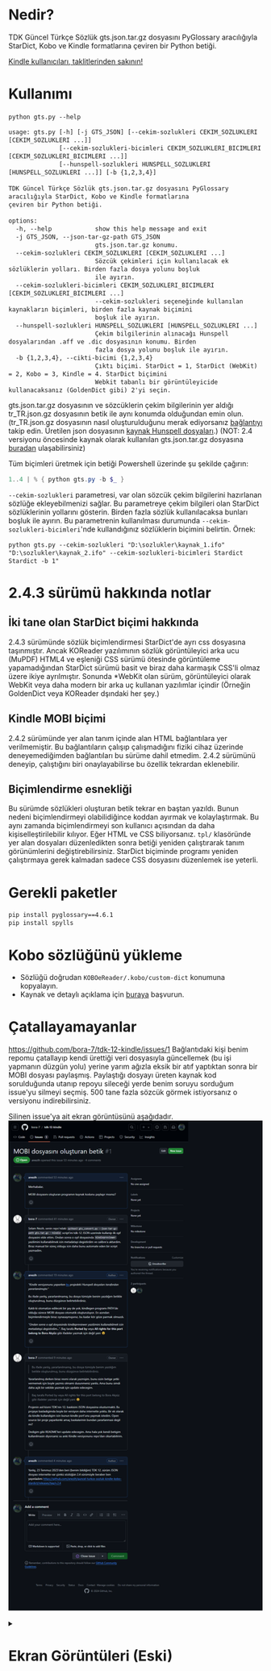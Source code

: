 # Nedir?
TDK Güncel Türkçe Sözlük gts.json.tar.gz dosyasını PyGlossary aracılığıyla StarDict, Kobo ve Kindle formatlarına çeviren bir Python betiği.

[Kindle kullanıcıları, taklitlerinden sakının!](#çatallayamayanlar)

# Kullanımı
`python gts.py --help`
```
usage: gts.py [-h] [-j GTS_JSON] [--cekim-sozlukleri CEKIM_SOZLUKLERI [CEKIM_SOZLUKLERI ...]]
              [--cekim-sozlukleri-bicimleri CEKIM_SOZLUKLERI_BICIMLERI [CEKIM_SOZLUKLERI_BICIMLERI ...]]
              [--hunspell-sozlukleri HUNSPELL_SOZLUKLERI [HUNSPELL_SOZLUKLERI ...]] [-b {1,2,3,4}]

TDK Güncel Türkçe Sözlük gts.json.tar.gz dosyasını PyGlossary aracılığıyla StarDict, Kobo ve Kindle formatlarına
çeviren bir Python betiği.

options:
  -h, --help            show this help message and exit
  -j GTS_JSON, --json-tar-gz-path GTS_JSON
                        gts.json.tar.gz konumu.
  --cekim-sozlukleri CEKIM_SOZLUKLERI [CEKIM_SOZLUKLERI ...]
                        Sözcük çekimleri için kullanılacak ek sözlüklerin yolları. Birden fazla dosya yolunu boşluk
                        ile ayırın.
  --cekim-sozlukleri-bicimleri CEKIM_SOZLUKLERI_BICIMLERI [CEKIM_SOZLUKLERI_BICIMLERI ...]
                        --cekim-sozlukleri seçeneğinde kullanılan kaynakların biçimleri, birden fazla kaynak biçimini
                        boşluk ile ayırın.
  --hunspell-sozlukleri HUNSPELL_SOZLUKLERI [HUNSPELL_SOZLUKLERI ...]
                        Çekim bilgilerinin alınacağı Hunspell dosyalarından .aff ve .dic dosyasının konumu. Birden
                        fazla dosya yolunu boşluk ile ayırın.
  -b {1,2,3,4}, --cikti-bicimi {1,2,3,4}
                        Çıktı biçimi. StarDict = 1, StarDict (WebKit) = 2, Kobo = 3, Kindle = 4. StarDict biçimini
                        Webkit tabanlı bir görüntüleyicide kullanacaksanız (GoldenDict gibi) 2'yi seçin.
```
gts.json.tar.gz dosyasının ve sözcüklerin çekim bilgilerinin yer aldığı tr_TR.json.gz dosyasının betik ile aynı konumda olduğundan emin olun. (tr_TR.json.gz dosyasının nasıl oluşturulduğunu merak ediyorsanız [bağlantıyı](https://github.com/anezih/HunspellWordForms) takip edin. Üretilen json dosyasının [kaynak Hunspell dosyaları](https://github.com/titoBouzout/Dictionaries/blob/master/Turkish.txt).) (NOT: 2.4 versiyonu öncesinde kaynak olarak kullanılan gts.json.tar.gz dosyasına [buradan](https://github.com/ogun/guncel-turkce-sozluk) ulaşabilirsiniz)

Tüm biçimleri üretmek için betiği Powershell üzerinde şu şekilde çağırın:

```powershell
1..4 | % { python gts.py -b $_ }
```

`--cekim-sozlukleri` parametresi, var olan sözcük çekim bilgilerini hazırlanan sözlüğe ekleyebilmenizi sağlar. Bu parametreye çekim bilgileri olan StarDict sözlüklerinin yollarını gösterin. Birden fazla sözlük kullanılacaksa bunları boşluk ile ayırın. Bu parametrenin kullanılması durumunda `--cekim-sozlukleri-bicimleri`'nde kullandığınız sözlüklerin biçimini belirtin. Örnek:
```
python gts.py --cekim-sozlukleri "D:\sozlukler\kaynak_1.ifo" "D:\sozlukler\kaynak_2.ifo" --cekim-sozlukleri-bicimleri Stardict Stardict -b 1"
```

# 2.4.3 sürümü hakkında notlar
## İki tane olan StarDict biçimi hakkında<br>
2.4.3 sürümünde sözlük biçimlendirmesi StarDict'de ayrı css dosyasına taşınmıştır. Ancak KOReader yazılımının sözlük görüntüleyici arka ucu (MuPDF) HTML4 ve eşleniği CSS sürümü ötesinde görüntüleme yapamadığından StarDict sürümü basit ve biraz daha karmaşık CSS'li olmaz üzere ikiye ayrılmıştır. Sonunda *WebKit olan sürüm, görüntüleyici olarak WebKit veya daha modern bir arka uç kullanan yazılımlar içindir (Örneğin GoldenDict veya KOReader dşındaki her şey.)

## Kindle MOBI biçimi
2.4.2 sürümünde yer alan tanım içinde alan HTML bağlantılara yer verilmemiştir. Bu bağlantıların çalışıp çalışmadığını fiziki cihaz üzerinde deneyemediğimden bağlantıları bu sürüme dahil etmedim. 2.4.2 sürümünü deneyip, çalıştığını biri onaylayabilirse bu özellik tekrardan eklenebilir.

## Biçimlendirme esnekliği
Bu sürümde sözlükleri oluşturan betik tekrar en baştan yazıldı. Bunun nedeni biçimlendirmeyi olabilidiğince koddan ayırmak ve kolaylaştırmak. Bu aynı zamanda biçimlendirmeyi son kullanıcı açısından da daha kişiselleştirilebilir kılıyor. Eğer HTML ve CSS biliyorsanız. `tpl/` klasöründe yer alan dosyaları düzenledikten sonra betiği yeniden çalıştırarak tanım görünümlerini değiştirebilirsiniz. StarDict biçiminde programı yeniden çalıştırmaya gerek kalmadan sadece CSS dosyasını düzenlemek ise yeterli.

# Gerekli paketler
```
pip install pyglossary==4.6.1
pip install spylls
```
# Kobo sözlüğünü yükleme
* Sözlüğü doğrudan `KOBOeReader/.kobo/custom-dict` konumuna kopyalayın.
* Kaynak ve detaylı açıklama için [buraya](https://pgaskin.net/dictutil/dicthtml/install.html) başvurun.

# Çatallayamayanlar
https://github.com/bora-7/tdk-12-kindle/issues/1
Bağlantıdaki kişi benim repomu çatallayıp kendi ürettiği veri dosyasıyla güncellemek (bu işi yapmanın düzgün yolu) yerine yarım ağızla eksik bir atıf yaptıktan sonra bir MOBI dosyası paylaşmış. Paylaştığı dosyayı üreten kaynak kod sorulduğunda utanıp repoyu sileceği yerde benim soruyu sorduğum issue'yu silmeyi seçmiş. 500 tane fazla sözcük görmek istiyorsanız o versiyonu indirebilirsiniz.

Silinen issue'ya ait ekran görüntüsünü aşağıdadır.
![](img/github.com_bora-7_tdk-12-kindle_issues_1.png)

<details>
<summary><h1>Ekran Görüntüleri (Eski)</h1></summary>
<h2>V1</h2>

|                                                          |                                                           |
|:--------------------------------------------------------:|:---------------------------------------------------------:|
|<img src="img/Reader_2022-01-11_203535.png" width="300px">|<img src="img/Reader_2022-01-12_010753.png" width="300px"> |
|KOReader üzerinde Stardict/1                              |KOReader üzerinde Stardict/2                               |
|<img src="img/screen_shot-25906.gif" width="300px">       |<img src="img/screen_shot-25907.gif" width="300px">        |
|Kindle 4 sözlük ön izleme penceresi                       |Kindle 4 sözlük detaylı görünüm                            |
|<img src="img/screen_shot-25904.gif" width="300px">       |                                                           |
|Kindle 4 yüklü Türkçe sözlükler listesi                   |                                                           |

<h2>V2</h2>

**Çekimlenmiş sözcük aransa dahi kök sözcük görüntüleniyor.**

|                                             |                                                   |
|:-------------------------------------------:|:-------------------------------------------------:|
|<img src="img/v2/yapit_v2.png" width="300px">|<img src="img/v2/kobo_yapit_v2.png" width="300px"> |
|V2 - KOReader üzerinde Stardict              |V2 - Kobo                                          |

<h2>V2.1 - Girdilerin Eksik Tanımları Eklendi, Kindle için MOBI dosyası üretildi</h2>

|                                                                  |                                                                              |
|:----------------------------------------------------------------:|:----------------------------------------------------------------------------:|
|<img src="img/v2_1/v2_Reader_2022-03-21_221439.png" width="300px">|<img src="img/v2_1/v2_page1_FileManager_2022-03-21_232914.png" width="300px"> |
|**V2 - Eksik tanımlı bir girdi**                                  |**V2.1 - Girdinin eksik tanımları eklendi/1**                                 |
|<img src="img/v2_1/v2_page2_FileManager_2022-03-21_232924.png" width="300px">|<img src="img/v2_1/v2_page3_FileManager_2022-03-21_232929.png" width="300px">|
|**V2.1 - Girdinin eksik tanımları eklendi/2**                     |**V2.1 - Girdinin eksik tanımları eklendi/3**                                 |
|<img src="img/v2_1/screen_shot-20980.gif" width="300px">|<img src="img/v2_1/screen_shot-20981.gif" width="300px">|
|**V2.1 PyGlossary aracılığıyla Kindle için derlendi,<br/> çekimlenmiş sözcüklerde sonuç dönüyor**| **Kindle üzerinde tanımın detaylı görünümü**|

</details>